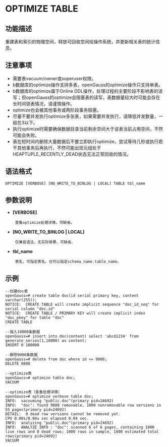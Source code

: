 # OPTIMIZE TABLE <a name="ZH-CN_TOPIC_0289900448"></a>

## 功能描述<a name="zh-cn_topic_0283137542_zh-cn_topic_0237122167_zh-cn_topic_0059778902_s86b6c9741c7741d3976c5e358e8d5486"></a>

重建表和索引的物理空间，释放可回收空间给操作系统，并更新相关表的统计信息。

## 注意事项<a name="zh-cn_topic_0283137542_zh-cn_topic_0237122167_zh-cn_topic_0059778902_sdd2da7fe44624eb99ee77013ff96c6bd"></a>

-   需要表vacuum/owner或superuser权限。
-   b数据库的optimize操作支持多表，openGauss的optimize操作只支持单表。
-   b数据库的optimize属于Online DDL操作，处理过程的主要阶段不影响表的读写；但openGauss的optimize会阻塞表的读写，表数据量较大时可能会存在长时间锁表情况，请谨慎操作。
-   optimize也会被其他事务或两阶段事务阻塞。
-   尽量不要并发执行optimize多张表，如果需要并发执行，请降低并发数量，一般在3以下。
-   执行optimize时需要确保数据目录当前剩余空间大于该表当前占用空间，不然可能会失败。
-   表在短时间内删除大量数据后不要立即执行optimize，尝试等待几秒或执行若干其他事务后再执行，不然可能出现元组处于HEAPTUPLE_RECENTLY_DEAD状态无法正常回收的情况。

## 语法格式<a name="zh-cn_topic_0283137542_zh-cn_topic_0237122167_zh-cn_topic_0059778902_se242be9719f44731b261539dbd42d7b9"></a>

```
OPTIMIZE [VERBOSE] [NO_WRITE_TO_BINLOG | LOCAL] TABLE tbl_name

```

## 参数说明<a name="zh-cn_topic_0283137542_zh-cn_topic_0237122167_zh-cn_topic_0059778902_s06dfa4f09bfd4e0d9826a80e6a91b0a6"></a>

- **[VERBOSE]**

       查看optimize处理详情，可缺省。

- **[NO_WRITE_TO_BINLOG | LOCAL]**

       仅兼容语法，无实际效果，可缺省。

- **tbl_name**

       表名，可指定表名。也可以指定schema_name.table_name。

## 示例<a name="zh-cn_topic_0283137542_zh-cn_topic_0237122167_zh-cn_topic_0059778902_sfff14489321642278317cf06cd89810d"></a>

```
--创建doc表
openGauss=# create table doc(id serial primary key, content varchar(255));
NOTICE:  CREATE TABLE will create implicit sequence "doc_id_seq" for serial column "doc.id"
NOTICE:  CREATE TABLE / PRIMARY KEY will create implicit index "doc_pkey" for table "doc"
CREATE TABLE

--插入10000条数据
openGauss=# insert into doc(content) select 'abcd1234' from generate_series(1,10000) as content;
INSERT 0 100000

--删除9000条数据
openGauss=# delete from doc where id <= 9000;
DELETE 9000

--optimize表
openGauss=# optimize table doc;
VACUUM

--optimize表（查看处理详情）
openGauss=# optimize verbose table doc;
INFO:  vacuuming "public.doc"(primary pid=24692)
INFO:  "doc": found 9000 removable, 1000 nonremovable row versions in 55 pages(primary pid=24692)
DETAIL:  0 dead row versions cannot be removed yet.
CPU 0.00s/0.04u sec elapsed 0.04 sec.
INFO:  analyzing "public.doc"(primary pid=24692)
INFO:  ANALYZE INFO : "doc": scanned 6 of 6 pages, containing 1000 live rows and 0 dead rows; 1000 rows in sample, 1000 estimated total rows(primary pid=24692)
VACUUM
```
